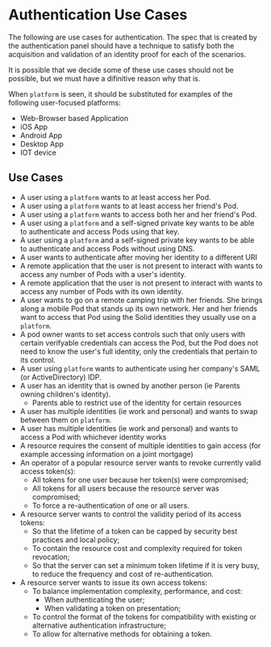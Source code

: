 # Authentication Use Cases

The following are use cases for authentication. The spec that is created by the authentication panel should have a technique to satisfy both the acquisition and validation of an identity proof for each of the scenarios.

It is possible that we decide some of these use cases should not be possible, but we must have a difinitive reason why that is.

When `platform` is seen, it should be substituted for examples of the following user-focused platforms:
 - Web-Browser based Application
 - iOS App
 - Android App
 - Desktop App
 - IOT device

## Use Cases
 - A user using a `platform` wants to at least access her Pod.
 - A user using a `platform` wants to at least access her friend's Pod.
 - A user using a `platform` wants to access both her and her friend's Pod.
 - A user using a `platform` and a self-signed private key wants to be able to authenticate and access Pods using that key.
 - A user using a `platform` and a self-signed private key wants to be able to authenticate and access Pods without using DNS.
 - A user wants to authenticate after moving her identity to a different URI
 - A remote application that the user is not present to interact with wants to access any number of Pods with a user's identity.
 - A remote application that the user is not present to interact with wants to access any number of Pods with its own identity.
 - A user wants to go on a remote camping trip with her friends. She brings along a mobile Pod that stands up its own network. Her and her friends want to access that Pod using the Solid identities they usually use on a `platform`.
 - A pod owner wants to set access controls such that only users with certain verifyable credentials can access the Pod, but the Pod does not need to know the user's full identity, only the credentials that pertain to its control.
 - A user using `platform` wants to authenticate using her company's SAML (or ActiveDirectory) IDP.
 - A user has an identity that is owned by another person (ie Parents owning children's identity).
   - Parents able to restrict use of the identity for certain resources
 - A user has multiple identities (ie work and personal) and wants to swap between them on `platform`.
 - A user has multiple identities (ie work and personal) and wants to access a Pod with whichever identity works
 - A resource requires the consent of multiple identities to gain access (for example accessing information on a joint mortgage)
 - An operator of a popular resource server wants to revoke currently valid access token(s):
   - All tokens for one user because her token(s) were compromised;
   - All tokens for all users because the resource server was compromised;
   - To force a re-authentication of one or all users.
 - A resource server wants to control the validity period of its access tokens:
   - So that the lifetime of a token can be capped by security best practices and local policy;
   - To contain the resource cost and complexity required for token revocation;
   - So that the server can set a minimum token lifetime if it is very busy, to reduce the frequency and cost of re-authentication.
 - A resource server wants to issue its own access tokens:
   - To balance implementation complexity, performance, and cost:
     - When authenticating the user;
     - When validating a token on presentation;
   - To control the format of the tokens for compatibility with existing or alternative authentication infrastructure;
   - To allow for alternative methods for obtaining a token.
